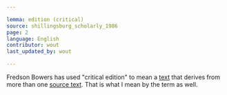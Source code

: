 ```yaml
---

lemma: edition (critical)
source: shillingsburg_scholarly_1986
page: 2
language: English
contributor: wout
last_updated_by: wout

---
```


Fredson Bowers has used "critical edition" to mean a [text](text.html) that derives from more than one [source text](textSource.html). That is what I mean by the term as well.
